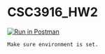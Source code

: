 # CSC3916_HW2

[![Run in Postman](https://run.pstmn.io/button.svg)](https://god.postman.co/run-collection/1b192c599d3ff39cb1ba#?env%5BHW2%5D=W3sia2V5IjoiQXV0aG9yaXphdGlvbiIsInZhbHVlIjoiIiwiZW5hYmxlZCI6dHJ1ZSwidHlwZSI6InRleHQifSx7ImtleSI6InRva2VuIiwidmFsdWUiOiIiLCJlbmFibGVkIjp0cnVlLCJ0eXBlIjoidGV4dCJ9XQ==)

```Make sure environment is set.```
